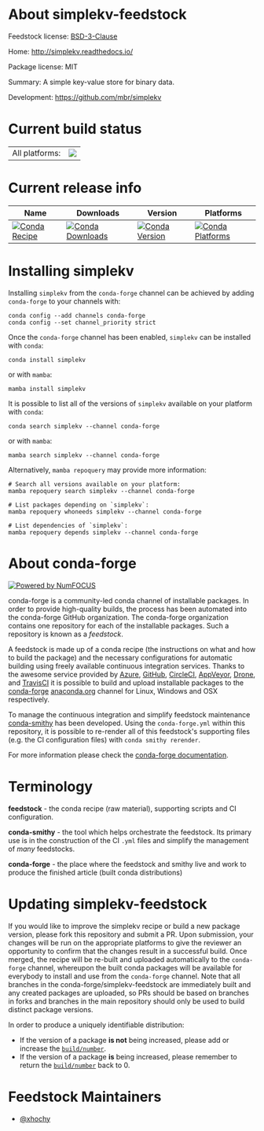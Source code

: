 About simplekv-feedstock
========================

Feedstock license: [BSD-3-Clause](https://github.com/conda-forge/simplekv-feedstock/blob/main/LICENSE.txt)

Home: http://simplekv.readthedocs.io/

Package license: MIT

Summary: A simple key-value store for binary data.

Development: https://github.com/mbr/simplekv

Current build status
====================


<table><tr><td>All platforms:</td>
    <td>
      <a href="https://dev.azure.com/conda-forge/feedstock-builds/_build/latest?definitionId=5070&branchName=main">
        <img src="https://dev.azure.com/conda-forge/feedstock-builds/_apis/build/status/simplekv-feedstock?branchName=main">
      </a>
    </td>
  </tr>
</table>

Current release info
====================

| Name | Downloads | Version | Platforms |
| --- | --- | --- | --- |
| [![Conda Recipe](https://img.shields.io/badge/recipe-simplekv-green.svg)](https://anaconda.org/conda-forge/simplekv) | [![Conda Downloads](https://img.shields.io/conda/dn/conda-forge/simplekv.svg)](https://anaconda.org/conda-forge/simplekv) | [![Conda Version](https://img.shields.io/conda/vn/conda-forge/simplekv.svg)](https://anaconda.org/conda-forge/simplekv) | [![Conda Platforms](https://img.shields.io/conda/pn/conda-forge/simplekv.svg)](https://anaconda.org/conda-forge/simplekv) |

Installing simplekv
===================

Installing `simplekv` from the `conda-forge` channel can be achieved by adding `conda-forge` to your channels with:

```
conda config --add channels conda-forge
conda config --set channel_priority strict
```

Once the `conda-forge` channel has been enabled, `simplekv` can be installed with `conda`:

```
conda install simplekv
```

or with `mamba`:

```
mamba install simplekv
```

It is possible to list all of the versions of `simplekv` available on your platform with `conda`:

```
conda search simplekv --channel conda-forge
```

or with `mamba`:

```
mamba search simplekv --channel conda-forge
```

Alternatively, `mamba repoquery` may provide more information:

```
# Search all versions available on your platform:
mamba repoquery search simplekv --channel conda-forge

# List packages depending on `simplekv`:
mamba repoquery whoneeds simplekv --channel conda-forge

# List dependencies of `simplekv`:
mamba repoquery depends simplekv --channel conda-forge
```


About conda-forge
=================

[![Powered by
NumFOCUS](https://img.shields.io/badge/powered%20by-NumFOCUS-orange.svg?style=flat&colorA=E1523D&colorB=007D8A)](https://numfocus.org)

conda-forge is a community-led conda channel of installable packages.
In order to provide high-quality builds, the process has been automated into the
conda-forge GitHub organization. The conda-forge organization contains one repository
for each of the installable packages. Such a repository is known as a *feedstock*.

A feedstock is made up of a conda recipe (the instructions on what and how to build
the package) and the necessary configurations for automatic building using freely
available continuous integration services. Thanks to the awesome service provided by
[Azure](https://azure.microsoft.com/en-us/services/devops/), [GitHub](https://github.com/),
[CircleCI](https://circleci.com/), [AppVeyor](https://www.appveyor.com/),
[Drone](https://cloud.drone.io/welcome), and [TravisCI](https://travis-ci.com/)
it is possible to build and upload installable packages to the
[conda-forge](https://anaconda.org/conda-forge) [anaconda.org](https://anaconda.org/)
channel for Linux, Windows and OSX respectively.

To manage the continuous integration and simplify feedstock maintenance
[conda-smithy](https://github.com/conda-forge/conda-smithy) has been developed.
Using the ``conda-forge.yml`` within this repository, it is possible to re-render all of
this feedstock's supporting files (e.g. the CI configuration files) with ``conda smithy rerender``.

For more information please check the [conda-forge documentation](https://conda-forge.org/docs/).

Terminology
===========

**feedstock** - the conda recipe (raw material), supporting scripts and CI configuration.

**conda-smithy** - the tool which helps orchestrate the feedstock.
                   Its primary use is in the construction of the CI ``.yml`` files
                   and simplify the management of *many* feedstocks.

**conda-forge** - the place where the feedstock and smithy live and work to
                  produce the finished article (built conda distributions)


Updating simplekv-feedstock
===========================

If you would like to improve the simplekv recipe or build a new
package version, please fork this repository and submit a PR. Upon submission,
your changes will be run on the appropriate platforms to give the reviewer an
opportunity to confirm that the changes result in a successful build. Once
merged, the recipe will be re-built and uploaded automatically to the
`conda-forge` channel, whereupon the built conda packages will be available for
everybody to install and use from the `conda-forge` channel.
Note that all branches in the conda-forge/simplekv-feedstock are
immediately built and any created packages are uploaded, so PRs should be based
on branches in forks and branches in the main repository should only be used to
build distinct package versions.

In order to produce a uniquely identifiable distribution:
 * If the version of a package **is not** being increased, please add or increase
   the [``build/number``](https://docs.conda.io/projects/conda-build/en/latest/resources/define-metadata.html#build-number-and-string).
 * If the version of a package **is** being increased, please remember to return
   the [``build/number``](https://docs.conda.io/projects/conda-build/en/latest/resources/define-metadata.html#build-number-and-string)
   back to 0.

Feedstock Maintainers
=====================

* [@xhochy](https://github.com/xhochy/)

